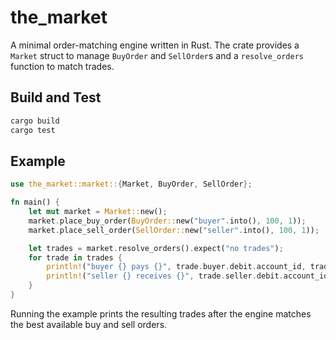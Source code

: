 # the_market

A minimal order-matching engine written in Rust. The crate provides a `Market` struct to manage `BuyOrder` and `SellOrder`s and a `resolve_orders` function to match trades.

## Build and Test

```bash
cargo build
cargo test
```

## Example

```rust
use the_market::market::{Market, BuyOrder, SellOrder};

fn main() {
    let mut market = Market::new();
    market.place_buy_order(BuyOrder::new("buyer".into(), 100, 1));
    market.place_sell_order(SellOrder::new("seller".into(), 100, 1));

    let trades = market.resolve_orders().expect("no trades");
    for trade in trades {
        println!("buyer {} pays {}", trade.buyer.debit.account_id, trade.buyer.credit.amount);
        println!("seller {} receives {}", trade.seller.debit.account_id, trade.seller.credit.amount);
    }
}
```

Running the example prints the resulting trades after the engine matches the best available buy and sell orders.
